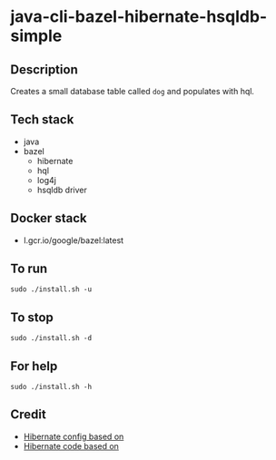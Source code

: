 # java-cli-bazel-hibernate-hsqldb-simple

## Description
Creates a small database table
called `dog` and populates with
hql.

## Tech stack
- java
- bazel
  - hibernate
  - hql
  - log4j
  - hsqldb driver

## Docker stack
- l.gcr.io/google/bazel:latest

## To run
`sudo ./install.sh -u`

## To stop
`sudo ./install.sh -d`
## For help
`sudo ./install.sh -h`

## Credit
- [Hibernate config based on](https://www.theserverside.com/blog/Coffee-Talk-Java-News-Stories-and-Opinions/An-example-hibernatecfgxml-for-MySQL-8-and-Hibernate-5)
- [Hibernate code based on](https://github.com/lokeshgupta1981/hibernate/tree/master/hibernate-hello-world)

